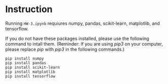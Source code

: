 # Instruction 

Running `HW-3.ipynb` requiures numpy, pandas, scikit-learn, matplotlib, and tensorflow.

If you do not have these packages installed, please use the following command to intall them. 
(Reminder: If you are using *pip3* on your computer, please replace *pip* with *pip3* in the following commands.)

```
pip install numpy
pip install pandas
pip install scikit-learn
pip install matplotlib
pip install tensorflow
```
